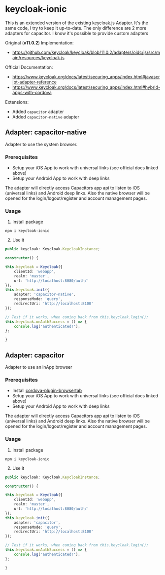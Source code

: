 # keycloak-ionic
This is an extended version of the existing keycloak.js Adapter. It's the same code, I try to keep it up-to-date. The only difference are 2 more adapters for capacitor. I know it's possible to provide custom adapters 

Original (**v11.0.2**) Implementation: 
* https://github.com/keycloak/keycloak/blob/11.0.2/adapters/oidc/js/src/main/resources/keycloak.js

Official Documentation:
* https://www.keycloak.org/docs/latest/securing_apps/index.html#javascript-adapter-reference
* https://www.keycloak.org/docs/latest/securing_apps/index.html#hybrid-apps-with-cordova

Extensions:
* Added `capacitor` adapter
* Added `capacitor-native` adapter

## Adapter: capacitor-native
Adapter to use the system browser.
### Prerequisites
* Setup your iOS App to work with universal links (see official docs linked above)
* Setup your Android App to work with deep links

The adapter will directly access Capacitors app api to listen to iOS (universal links) and Android deep links.
Also the native browser will be opened for the login/logout/register and account management pages.

### Usage
1. Install package
````
npm i keycloak-ionic
````
2. Use it
````Typescript
public keycloak: Keycloak.KeycloakInstance;

constructor() {

this.keycloak = Keycloak({
    clientId: 'webapp',
    realm: 'master',
    url: 'http://localhost:8080/auth/'
});
this.keycloak.init({
    adapter: 'capacitor-native',
    responseMode: 'query',
    redirectUri: 'http://localhost:8100'
});

// Test if it works, when coming back from this.keycloak.login();
this.keycloak.onAuthSuccess = () => {
    console.log('authenticated!');
};

}
````

## Adapter: capacitor
Adapter to use an inApp browser
### Prerequisites
* Install [cordova-plugin-browsertab](https://github.com/google/cordova-plugin-browsertab)
* Setup your iOS App to work with universal links (see official docs linked above)
* Setup your Android App to work with deep links

The adapter will directly access Capacitors app api to listen to iOS (universal links) and Android deep links.
Also the native browser will be opened for the login/logout/register and account management pages.

### Usage
1. Install package
````
npm i keycloak-ionic
````
2. Use it
````Typescript
public keycloak: Keycloak.KeycloakInstance;

constructor() {

this.keycloak = Keycloak({
    clientId: 'webapp',
    realm: 'master',
    url: 'http://localhost:8080/auth/'
});
this.keycloak.init({
    adapter: 'capacitor',
    responseMode: 'query',
    redirectUri: 'http://localhost:8100'
});

// Test if it works, when coming back from this.keycloak.login();
this.keycloak.onAuthSuccess = () => {
    console.log('authenticated!');
};

}
````